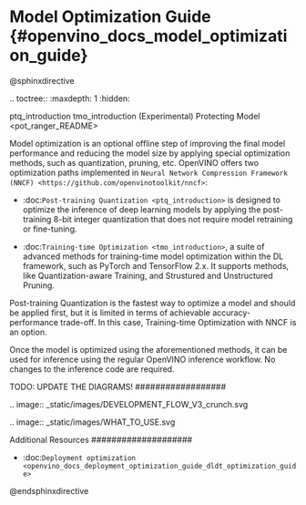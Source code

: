 # Model Optimization Guide {#openvino_docs_model_optimization_guide}

@sphinxdirective

.. toctree::
   :maxdepth: 1
   :hidden:

   ptq_introduction
   tmo_introduction
   (Experimental) Protecting Model <pot_ranger_README>


Model optimization is an optional offline step of improving the final model performance and reducing the model size by applying special optimization methods, such as quantization, pruning, etc. OpenVINO offers two optimization paths implemented in `Neural Network Compression Framework (NNCF) <https://github.com/openvinotoolkit/nncf>`:

- :doc:`Post-training Quantization <ptq_introduction>` is designed to optimize the inference of deep learning models by applying the post-training 8-bit integer quantization that does not require model retraining or fine-tuning. 

- :doc:`Training-time Optimization <tmo_introduction>`, a suite of advanced methods for training-time model optimization within the DL framework, such as PyTorch and TensorFlow 2.x. It supports methods, like Quantization-aware Training, and Strustured and Unstructured Pruning. 

Post-training Quantization is the fastest way to optimize a model and should be applied first, but it is limited in terms of achievable accuracy-performance trade-off. In this case, Training-time Optimization with NNCF is an option.

Once the model is optimized using the aforementioned methods, it can be used for inference using the regular OpenVINO inference workflow. No changes to the inference code are required.

TODO: UPDATE THE DIAGRAMS!
##################

.. image:: _static/images/DEVELOPMENT_FLOW_V3_crunch.svg

.. image:: _static/images/WHAT_TO_USE.svg

Additional Resources
####################

- :doc:`Deployment optimization <openvino_docs_deployment_optimization_guide_dldt_optimization_guide>`

@endsphinxdirective
